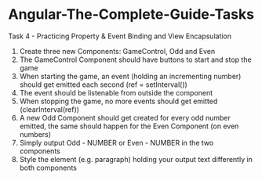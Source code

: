 # Angular-The-Complete-Guide-Tasks
Task 4 - Practicing Property & Event Binding and View Encapsulation

1. Create three new Components: GameControl, Odd and Even
2. The GameControl Component should have buttons to start and stop the game
3. When starting the game, an event (holding an incrementing number) should get emitted each second (ref = setInterval())
4. The event should be listenable from outside the component
5. When stopping the game, no more events should get emitted (clearInterval(ref))
6. A new Odd Component should get created for every odd number emitted, the same should happen for the Even Component (on even numbers)
7. Simply output Odd - NUMBER or Even - NUMBER in the two components
8. Style the element (e.g. paragraph) holding your output text differently in both components
